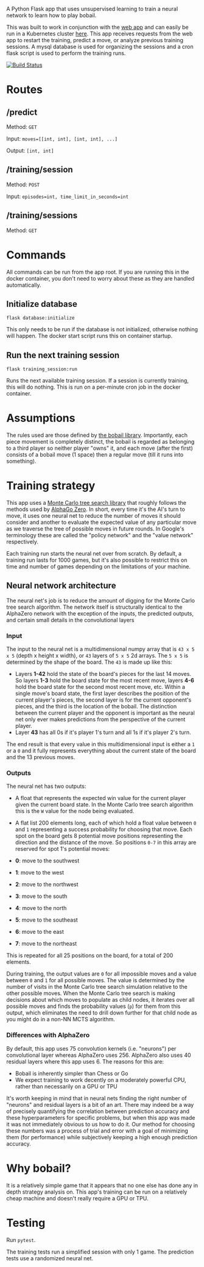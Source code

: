 A Python Flask app that uses unsupervised learning to train a neural network to learn how to play bobail.

This was built to work in conjunction with the [web app](TBD) and can easily be run in a Kubernetes cluster [here](TBD). This app receives requests from the web app to restart the training, predict a move, or analyze previous training sessions. A mysql database is used for organizing the sessions and a cron flask script is used to perform the training runs.

[![Build Status](https://travis-ci.org/jasondaming/bobail-prediction.svg?branch=master)](https://travis-ci.org/github/jasondaming/bobail-prediction)

# Routes

## /predict
Method: `GET`

Input: `moves=[[int, int], [int, int], ...]`

Output: `[int, int]`

## /training/session
Method: `POST`

Input: `episodes=int, time_limit_in_seconds=int`

## /training/sessions
Method: `GET`

# Commands

All commands can be run from the app root. If you are running this in the docker container, you don't need to worry about these as they are handled automatically.

## Initialize database

```
flask database:initialize
```

This only needs to be run if the database is not initialized, otherwise nothing will happen. The docker start script runs this on container startup.

## Run the next training session

```
flask training_session:run
```

Runs the next available training session. If a session is currently training, this will do nothing. This is run on a per-minute cron job in the docker container.

# Assumptions

The rules used are those defined by [the bobail library](https://github.com/jasondaming/bobail). Importantly, each piece movement is completely distinct, the bobail is regarded as belonging to a third player so neither player "owns" it, and each move (after the first) consists of a bobail move (1 space) then a regular move (till it runs into something).

# Training strategy

This app uses a [Monte Carlo tree search library](https://github.com/ImparaAI/monte-carlo-tree-search) that roughly follows the methods used by [AlphaGo Zero](https://www.nature.com/articles/nature24270.epdf?author_access_token=VJXbVjaSHxFoctQQ4p2k4tRgN0jAjWel9jnR3ZoTv0PVW4gB86EEpGqTRDtpIz-2rmo8-KG06gqVobU5NSCFeHILHcVFUeMsbvwS-lxjqQGg98faovwjxeTUgZAUMnRQ). In short, every time it's the AI's turn to move, it uses one neural net to reduce the number of moves it should consider and another to evaluate the expected value of any particular move as we traverse the tree of possible moves in future rounds. In Google's terminology these are called the "policy network" and the "value network" respectively.

Each training run starts the neural net over from scratch. By default, a training run lasts for 1000 games, but it's also possible to restrict this on time and number of games depending on the limitations of your machine.

## Neural network architecture

The neural net's job is to reduce the amount of digging for the Monte Carlo tree search algorithm. The network itself is structurally identical to the AlphaZero network with the exception of the inputs, the predicted outputs, and certain small details in the convolutional layers

### Input

The input to the neural net is a multidimensional numpy array that is `43 x 5 x 5` (depth x height x width), or `43` layers of `5 x 5` 2d arrays. The `5 x 5` is determined by the shape of the board. The `43` is made up like this:

- Layers **1-42** hold the state of the board's pieces for the last 14 moves. So layers **1-3** hold the board state for the most recent move, layers **4-6** hold the board state for the second most recent move, etc. Within a single move's board state, the first layer describes the position of the current player's pieces, the second layer is for the current opponent's pieces, and the third is the location of the bobail. The distinction between the current player and the opponent is important as the neural net only ever makes predictions from the perspective of the current player.
- Layer **43** has all 0s if it's player 1's turn and all 1s if it's player 2's turn.

The end result is that every value in this multidimensional input is either a `1` or a `0` and it fully represents everything about the current state of the board and the 13 previous moves.

### Outputs

The neural net has two outputs:

- A float that represents the expected win value for the current player given the current board state. In the Monte Carlo tree search algorithm this is the `W` value for the node being evaluated.
- A flat list 200 elements long, each of which hold a float value between `0` and `1` representing a success probability for choosing that move. Each spot on the board gets 8 potential move positions representing the direction and the distance of the move. So positions `0-7` in this array are reserved for spot 1's potential moves:

- **0**: move to the southwest
- **1**: move to the west
- **2**: move to the northwest
- **3**: move to the south
- **4**: move to the north
- **5**: move to the southeast
- **6**: move to the east
- **7**: move to the northeast

This is repeated for all 25 positions on the board, for a total of 200 elements.

During training, the output values are `0` for all impossible moves and a value between `0` and `1` for all possible moves. The value is determined by the number of visits in the Monte Carlo tree search simulation relative to the other possible moves. When the Monte Carlo tree search is making decisions about which moves to populate as child nodes, it iterates over all possible moves and finds the probability values (`p`) for them from this output, which eliminates the need to drill down further for that child node as you might do in a non-NN MCTS algorithm.

### Differences with AlphaZero

By default, this app uses 75 convolution kernels (i.e. "neurons") per convolutional layer whereas AlphaZero uses 256. AlphaZero also uses 40 residual layers where this app uses 6. The reasons for this are:

- Bobail is inherently simpler than Chess or Go
- We expect training to work decently on a moderately powerful CPU, rather than necessarily on a GPU or TPU

It's worth keeping in mind that in neural nets finding the right number of "neurons" and residual layers is a bit of an art. There may indeed be a way of precisely quantifying the correlation between prediction accuracy and these hyperparameters for specific problems, but when this app was made it was not immediately obvious to us how to do it. Our method for choosing these numbers was a process of trial and error with a goal of minimizing them (for performance) while subjectively keeping a high enough prediction accuracy.

# Why bobail?

It is a relatively simple game that it appears that no one else has done any in depth strategy analysis on. This app's training can be run on a relatively cheap machine and doesn't really require a GPU or TPU.

# Testing

Run `pytest`.

The training tests run a simplified session with only 1 game. The prediction tests use a randomized neural net.